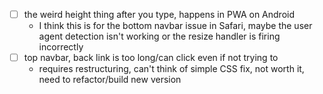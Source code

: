 - [ ] the weird height thing after you type, happens in PWA on Android
    - I think this is for the bottom navbar issue in Safari, maybe the user agent detection isn't working or the resize handler is firing incorrectly
- [ ] top navbar, back link is too long/can click even if not trying to
    - requires restructuring, can't think of simple CSS fix, not worth it, need to refactor/build new version